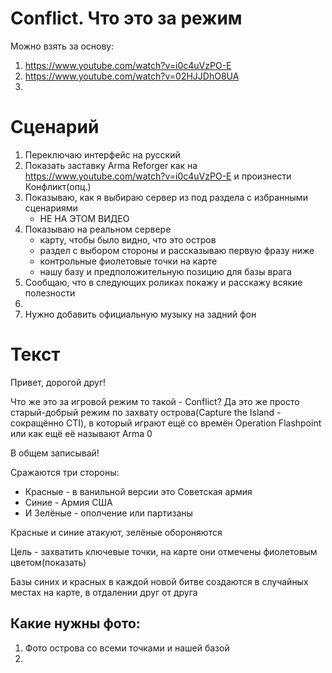 # Conflict. Что это за режим
Можно взять за основу:
1. https://www.youtube.com/watch?v=i0c4uVzPO-E
2. https://www.youtube.com/watch?v=02HJJDhO8UA
3. 

# Сценарий
1. Переключаю интерфейс на русский
2. Показать заставку Arma Reforger как на https://www.youtube.com/watch?v=i0c4uVzPO-E и произнести Конфликт(опц.)
3. Показываю, как я выбираю сервер из под раздела с избранными сценариями
   - НЕ НА ЭТОМ ВИДЕО
4. Показываю на реальном сервере
   - карту, чтобы было видно, что это остров
   - раздел с выбором стороны и рассказываю первую фразу ниже
   - контрольные фиолетовые точки на карте
   - нашу базу и предположительную позицию для базы врага
5. Сообщаю, что в следующих роликах покажу и расскажу всякие полезности
6. 
7. Нужно добавить официальную музыку на задний фон


# Текст
Привет, дорогой друг!

Что же это за игровой режим то такой - Conflict?
Да это же просто старый-добрый режим по захвату острова(Capture the Island - сокращённо CTI), в который играют ещё со времён Operation Flashpoint или как ещё её называют Arma 0

В общем записывай!

Сражаются три стороны:
- Красные - в ванильной версии это Советская армия
- Синие - Армия США
- И Зелёные - ополчение или партизаны

Красные и синие атакуют, зелёные обороняются 

Цель - захватить ключевые точки, на карте они отмечены фиолетовым цветом(показать)

Базы синих и красных в каждой новой битве создаются в случайных местах на карте, в отдалении друг от друга


## Какие нужны фото:
1. Фото острова со всеми точками и нашей базой
2. 



